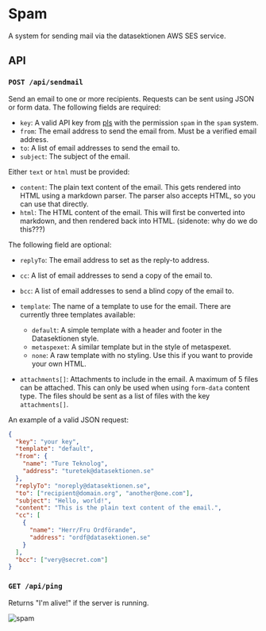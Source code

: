 # Spam

A system for sending mail via the datasektionen AWS SES service.

## API

### `POST /api/sendmail`

Send an email to one or more recipients. Requests can be sent using JSON or form data. The following fields are required:

- `key`: A valid API key from [pls](https://pls.datasektionen.se/) with the permission `spam` in the `spam` system.
- `from`: The email address to send the email from. Must be a verified email address.
- `to`: A list of email addresses to send the email to.
- `subject`: The subject of the email.

Either `text` or `html` must be provided:

- `content`: The plain text content of the email. This gets rendered into HTML using a markdown parser. The parser also accepts HTML, so you can use that directly.
- `html`: The HTML content of the email. This will first be converted into markdown, and
  then rendered back into HTML. (sidenote: why do we do this???)

The following field are optional:

- `replyTo`: The email address to set as the reply-to address.
- `cc`: A list of email addresses to send a copy of the email to.
- `bcc`: A list of email addresses to send a blind copy of the email to.
- `template`: The name of a template to use for the email. There are currently three templates available:

  - `default`: A simple template with a header and footer in the
    Datasektionen style.
  - `metaspexet`: A similar template but in the style of metaspexet.
  - `none`: A raw template with no styling. Use this if you want to
    provide your own HTML.

- `attachments[]`: Attachments to include in the email. A maximum of 5 files can be attached.
  This can only be used when using `form-data` content type. The files should be sent as a list of files with the key `attachments[]`.

An example of a valid JSON request:

```json
{
  "key": "your key",
  "template": "default",
  "from": {
    "name": "Ture Teknolog",
    "address": "turetek@datasektionen.se"
  },
  "replyTo": "noreply@datasektionen.se",
  "to": ["recipient@domain.org", "another@one.com"],
  "subject": "Hello, world!",
  "content": "This is the plain text content of the email.",
  "cc": [
    {
      "name": "Herr/Fru Ordförande",
      "address": "ordf@datasektionen.se"
    }
  ],
  "bcc": ["very@secret.com"]
}
```

### `GET /api/ping`

Returns "I'm alive!" if the server is running.

![spam](http://media.boingboing.net/wp-content/uploads/2016/01/Spam-Can.jpg)

